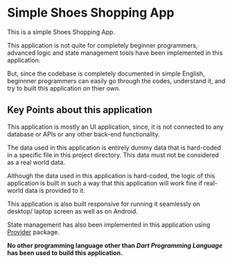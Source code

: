# Simple Shoes Shopping App

This is a simple Shoes Shopping App.

This application is not quite for completely beginner programmers, advanced logic and state management tools have been implemented in this application.

But, since the codebase is completely documented in simple English, beginnner programmers can easily go through the codes, understand it, and try to built this application on thier own.

## Key Points about this application
This application is mostly an UI application, since, it is not connected to any database or APIs or any other back-end functionality.

The data used in this application is entirely dummy data that is hard-coded in a specific file in this project directory. This data must not be considered as a real world data.

Although the data used in this application is hard-coded, the logic of this application is built in such a way that this application will work fine if real-world data is provided to it.

This application is also built responsive for running it seamlessly on desktop/ laptop screen as well as on Android.

State management has also been implemented in this application using [Provider](https://pub.dev/packages/provider) package.

**No other programming language other than _Dart Programming Language_ has been used to build this application.**